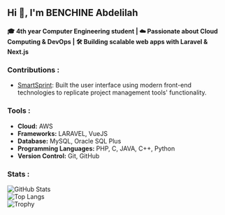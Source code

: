 ## Hi 👋, I'm BENCHINE Abdelilah 

#### **🎓 4th year Computer Engineering student | ☁️ Passionate about Cloud Computing & DevOps | 🛠 Building scalable web apps with Laravel & Next.js**

### Contributions :
- [SmartSprint](https://github.com/achrafidrissi/Jira-Clone): Built the user interface using modern front-end technologies to replicate project management tools' functionality.

### Tools :
- **Cloud:** AWS
- **Frameworks:** LARAVEL, VueJS
- **Database:** MySQL, Oracle SQL Plus
- **Programming Languages:** PHP, C, JAVA, C++, Python
- **Version Control:** Git, GitHub

### Stats :
![GitHub Stats](https://github-readme-stats.vercel.app/api?username=BENCHINE11&show_icons=true&theme=transparent) <br/>
![Top Langs](https://github-readme-stats.vercel.app/api/top-langs/?username=BENCHINE11&layout=compact&theme=transparent) <br/>
![Trophy](https://github-profile-trophy.vercel.app/?username=BENCHINE11&theme=flat&row=1&margin-w=15)

<!--
**BENCHINE11/BENCHINE11** is a ✨ _special_ ✨ repository because its `README.md` (this file) appears on your GitHub profile.

Here are some ideas to get you started:

- 🔭 I’m currently working on ...
- 🌱 I’m currently learning ...
- 👯 I’m looking to collaborate on ...
- 🤔 I’m looking for help with ...
- 💬 Ask me about ...
- 📫 How to reach me: ...
- 😄 Pronouns: ...
- ⚡ Fun fact: ...
-->
